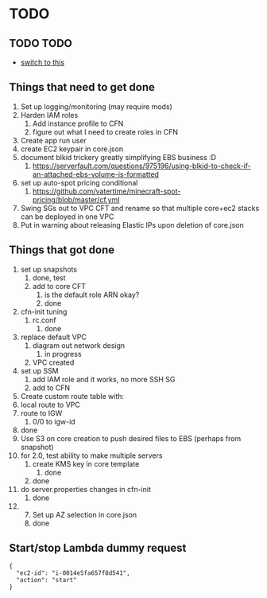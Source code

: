 # TODO

## TODO TODO
* [switch to this](https://github.com/todomd/todo.md)
  
## Things that need to get done
1. Set up logging/monitoring (may require mods)
2. Harden IAM roles
   1. Add instance profile to CFN
   2. figure out what I need to create roles in CFN
3. Create app run user
4. create EC2 keypair in core.json
5. document blkid trickery greatly simplifying EBS business :D 
   1. https://serverfault.com/questions/975196/using-blkid-to-check-if-an-attached-ebs-volume-is-formatted
6. set up auto-spot pricing conditional
   1. https://github.com/vatertime/minecraft-spot-pricing/blob/master/cf.yml
8. Swing SGs out to VPC CFT and rename so that multiple core+ec2 stacks can be deployed in one VPC
9. Put in warning about releasing Elastic IPs upon deletion of core.json
   
## Things that got done
1. set up snapshots
   1. done, test
   2. add to core CFT
      1. is the default role ARN okay?
      2. done
2. cfn-init tuning
   1. rc.conf
      1. done
3. replace default VPC 
   1. diagram out network design
      1. in progress
   2. VPC created
4. set up SSM
    1.  add IAM role and it works, no more SSH SG
    2.  add to CFN
5.  Create custom route table with:
   1. local route to VPC
   2. route to IGW
      1. 0/0 to igw-id
   3. done
6. Use S3 on core creation to push desired files to EBS (perhaps from snapshot)
7. for 2.0, test ability to make multiple servers
   1. create KMS key in core template
      1. done
   2. done
8. do server.properties changes in cfn-init
   1. done
9. 7. Set up AZ selection in core.json
   1. done


## Start/stop Lambda dummy request 
```
{
  "ec2-id": "i-0014e5fa657f8d541",
  "action": "start"
}
```